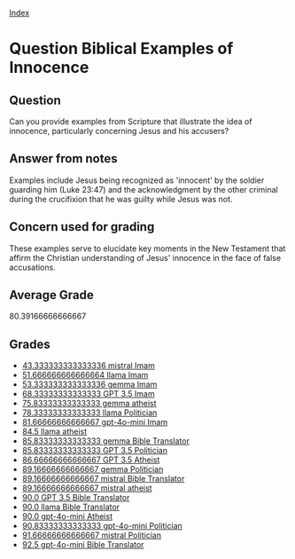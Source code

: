 
[Index](../../index.md)
# Question Biblical Examples of Innocence
## Question
Can you provide examples from Scripture that illustrate the idea of innocence, particularly concerning Jesus and his accusers?

## Answer from notes
Examples include Jesus being recognized as 'innocent' by the soldier guarding him (Luke 23:47) and the acknowledgment by the other criminal during the crucifixion that he was guilty while Jesus was not.

## Concern used for grading
These examples serve to elucidate key moments in the New Testament that affirm the Christian understanding of Jesus' innocence in the face of false accusations.

## Average Grade
80.39166666666667

## Grades
 * [43.333333333333336 mistral Imam](../answers/mistral_Imam/Biblical_Examples_of_Innocence.md)
 * [51.666666666666664 llama Imam](../answers/llama_Imam/Biblical_Examples_of_Innocence.md)
 * [53.333333333333336 gemma Imam](../answers/gemma_Imam/Biblical_Examples_of_Innocence.md)
 * [68.33333333333333 GPT 3.5 Imam](../answers/GPT_3.5_Imam/Biblical_Examples_of_Innocence.md)
 * [75.83333333333333 gemma atheist](../answers/gemma_atheist/Biblical_Examples_of_Innocence.md)
 * [78.33333333333333 llama Politician](../answers/llama_Politician/Biblical_Examples_of_Innocence.md)
 * [81.66666666666667 gpt-4o-mini Imam](../answers/gpt-4o-mini_Imam/Biblical_Examples_of_Innocence.md)
 * [84.5 llama atheist](../answers/llama_atheist/Biblical_Examples_of_Innocence.md)
 * [85.83333333333333 gemma Bible Translator](../answers/gemma_Bible_Translator/Biblical_Examples_of_Innocence.md)
 * [85.83333333333333 GPT 3.5 Politician](../answers/GPT_3.5_Politician/Biblical_Examples_of_Innocence.md)
 * [86.66666666666667 GPT 3.5 Atheist](../answers/GPT_3.5_Atheist/Biblical_Examples_of_Innocence.md)
 * [89.16666666666667 gemma Politician](../answers/gemma_Politician/Biblical_Examples_of_Innocence.md)
 * [89.16666666666667 mistral Bible Translator](../answers/mistral_Bible_Translator/Biblical_Examples_of_Innocence.md)
 * [89.16666666666667 mistral atheist](../answers/mistral_atheist/Biblical_Examples_of_Innocence.md)
 * [90.0 GPT 3.5 Bible Translator](../answers/GPT_3.5_Bible_Translator/Biblical_Examples_of_Innocence.md)
 * [90.0 llama Bible Translator](../answers/llama_Bible_Translator/Biblical_Examples_of_Innocence.md)
 * [90.0 gpt-4o-mini Atheist](../answers/gpt-4o-mini_Atheist/Biblical_Examples_of_Innocence.md)
 * [90.83333333333333 gpt-4o-mini Politician](../answers/gpt-4o-mini_Politician/Biblical_Examples_of_Innocence.md)
 * [91.66666666666667 mistral Politician](../answers/mistral_Politician/Biblical_Examples_of_Innocence.md)
 * [92.5 gpt-4o-mini Bible Translator](../answers/gpt-4o-mini_Bible_Translator/Biblical_Examples_of_Innocence.md)
